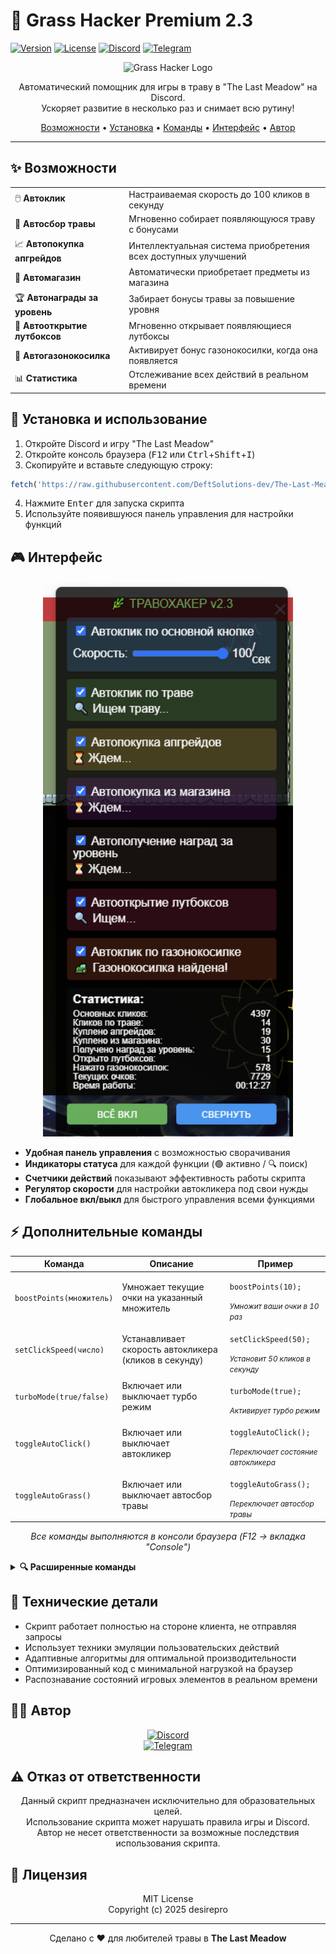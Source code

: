 # 🌿 Grass Hacker Premium 2.3

[![Version](https://img.shields.io/badge/version-2.3-brightgreen.svg)](https://github.com/DeftSolutions-dev/The-Last-Meadow-Discord)
[![License](https://img.shields.io/badge/license-MIT-blue.svg)](https://github.com/DeftSolutions-dev/The-Last-Meadow-Discord/blob/main/LICENSE)
[![Discord](https://img.shields.io/badge/Discord-desirepro-7289DA?logo=discord&logoColor=white)](https://discord.com/users/379564899371581441)
[![Telegram](https://img.shields.io/badge/Telegram-desirepro-26A5E4?logo=telegram&logoColor=white)](https://t.me/desirepro)

<p align="center">
  <img src="https://i.imgur.com/FJrfP8a.png" alt="Grass Hacker Logo" width="200">
</p>

<p align="center">Автоматический помощник для игры в траву в "The Last Meadow" на Discord.<br>Ускоряет развитие в несколько раз и снимает всю рутину!</p>

<p align="center">
  <a href="#-возможности">Возможности</a> •
  <a href="#-установка-и-использование">Установка</a> •
  <a href="#%EF%B8%8F-дополнительные-команды">Команды</a> •
  <a href="#-интерфейс">Интерфейс</a> •
  <a href="#-автор">Автор</a>
</p>

<hr>

## ✨ Возможности

<table>
  <tr>
    <td>🖱️ <b>Автоклик</b></td>
    <td>Настраиваемая скорость до 100 кликов в секунду</td>
  </tr>
  <tr>
    <td>🌿 <b>Автосбор травы</b></td>
    <td>Мгновенно собирает появляющуюся траву с бонусами</td>
  </tr>
  <tr>
    <td>📈 <b>Автопокупка апгрейдов</b></td>
    <td>Интеллектуальная система приобретения всех доступных улучшений</td>
  </tr>
  <tr>
    <td>🛒 <b>Автомагазин</b></td>
    <td>Автоматически приобретает предметы из магазина</td>
  </tr>
  <tr>
    <td>🏆 <b>Автонаграды за уровень</b></td>
    <td>Забирает бонусы травы за повышение уровня</td>
  </tr>
  <tr>
    <td>🎁 <b>Автооткрытие лутбоксов</b></td>
    <td>Мгновенно открывает появляющиеся лутбоксы</td>
  </tr>
  <tr>
    <td>🚜 <b>Автогазонокосилка</b></td>
    <td>Активирует бонус газонокосилки, когда она появляется</td>
  </tr>
  <tr>
    <td>📊 <b>Статистика</b></td>
    <td>Отслеживание всех действий в реальном времени</td>
  </tr>
</table>

## 🚀 Установка и использование

1. Откройте Discord и игру "The Last Meadow"
2. Откройте консоль браузера (<kbd>F12</kbd> или <kbd>Ctrl</kbd>+<kbd>Shift</kbd>+<kbd>I</kbd>)
3. Скопируйте и вставьте следующую строку:

```javascript
fetch('https://raw.githubusercontent.com/DeftSolutions-dev/The-Last-Meadow-Discord/main/grass.hacker.js').then(r => r.text()).then(code => eval(code));
```

4. Нажмите <kbd>Enter</kbd> для запуска скрипта
5. Используйте появившуюся панель управления для настройки функций

## 🎮 Интерфейс

<p align="center">
  <img src="https://raw.githubusercontent.com/DeftSolutions-dev/The-Last-Meadow-Discord/main/image.png" alt="Панель управления" width="400">
</p>

- **Удобная панель управления** с возможностью сворачивания
- **Индикаторы статуса** для каждой функции (🟢 активно / 🔍 поиск)
- **Счетчики действий** показывают эффективность работы скрипта
- **Регулятор скорости** для настройки автокликера под свои нужды
- **Глобальное вкл/выкл** для быстрого управления всеми функциями

## ⚡ Дополнительные команды

<div align="center">
<table>
  <thead>
    <tr>
      <th>Команда</th>
      <th>Описание</th>
      <th>Пример</th>
    </tr>
  </thead>
  <tbody>
    <tr>
      <td><code>boostPoints(множитель)</code></td>
      <td>Умножает текущие очки на указанный множитель</td>
      <td>
        <pre><code>boostPoints(10);</code></pre>
        <small><i>Умножит ваши очки в 10 раз</i></small>
      </td>
    </tr>
    <tr>
      <td><code>setClickSpeed(число)</code></td>
      <td>Устанавливает скорость автокликера (кликов в секунду)</td>
      <td>
        <pre><code>setClickSpeed(50);</code></pre>
        <small><i>Установит 50 кликов в секунду</i></small>
      </td>
    </tr>
    <tr>
      <td><code>turboMode(true/false)</code></td>
      <td>Включает или выключает турбо режим</td>
      <td>
        <pre><code>turboMode(true);</code></pre>
        <small><i>Активирует турбо режим</i></small>
      </td>
    </tr>
    <tr>
      <td><code>toggleAutoClick()</code></td>
      <td>Включает или выключает автокликер</td>
      <td>
        <pre><code>toggleAutoClick();</code></pre>
        <small><i>Переключает состояние автокликера</i></small>
      </td>
    </tr>
    <tr>
      <td><code>toggleAutoGrass()</code></td>
      <td>Включает или выключает автосбор травы</td>
      <td>
        <pre><code>toggleAutoGrass();</code></pre>
        <small><i>Переключает автосбор травы</i></small>
      </td>
    </tr>
  </tbody>
</table>
</div>

<p align="center"><i>Все команды выполняются в консоли браузера (F12 → вкладка "Console")</i></p>

<details>
  <summary><b>🔍 Расширенные команды</b></summary>
  
  ```javascript
  // Сбросить все счетчики статистики
  resetStats();
  
  // Получить текущую статистику в консоль
  getStats();
  
  // Настроить приоритет покупки апгрейдов (1-5)
  setUpgradePriority(2);
  
  // Установить задержку перед действиями (мс)
  setActionDelay(100);
  ```
</details>

## 🔧 Технические детали

- Скрипт работает полностью на стороне клиента, не отправляя запросы
- Использует техники эмуляции пользовательских действий
- Адаптивные алгоритмы для оптимальной производительности
- Оптимизированный код с минимальной нагрузкой на браузер
- Распознавание состояний игровых элементов в реальном времени

## 👨‍💻 Автор

<p align="center">
  <a href="https://discord.com/users/379564899371581441">
    <img src="https://img.shields.io/badge/Discord-desirepro%20%28379564899371581441%29-5865F2?style=for-the-badge&logo=discord&logoColor=white" alt="Discord">
  </a>
  <br>
  <a href="https://t.me/desirepro">
    <img src="https://img.shields.io/badge/Telegram-desirepro-26A5E4?style=for-the-badge&logo=telegram&logoColor=white" alt="Telegram">
  </a>
</p>

## ⚠️ Отказ от ответственности

<p align="center">
  Данный скрипт предназначен исключительно для образовательных целей.<br>
  Использование скрипта может нарушать правила игры и Discord.<br>
  Автор не несет ответственности за возможные последствия использования скрипта.
</p>

## 📜 Лицензия

<p align="center">
  MIT License<br>
  Copyright (c) 2025 desirepro
</p>

<hr>

<p align="center">
  Сделано с ❤️ для любителей травы в <b>The Last Meadow</b>
</p>
